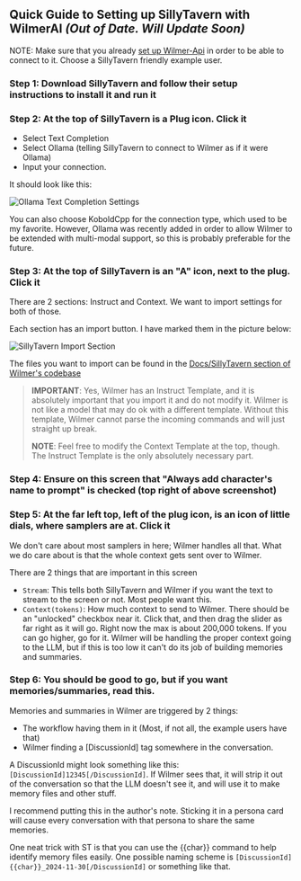 ## Quick Guide to Setting up SillyTavern with WilmerAI *(Out of Date. Will Update Soon)*

NOTE: Make sure that you already [set up Wilmer-Api](_Getting-Start_Wilmer-Api.md) in order to be able to connect to it.
Choose
a SillyTavern friendly example user.

### Step 1: Download SillyTavern and follow their setup instructions to install it and run it

### Step 2: At the top of SillyTavern is a Plug icon. Click it

* Select Text Completion
* Select Ollama (telling SillyTavern to connect to Wilmer as if it were Ollama)
* Input your connection.

It should look like this:

![Ollama Text Completion Settings](../../Examples/Images/ST_ollama_text_completion_settings.png)

You can also choose KoboldCpp for the connection type, which used to be my favorite. However, Ollama
was recently added in order to allow Wilmer to be extended with multi-modal support, so this is probably
preferable for the future.

### Step 3: At the top of SillyTavern is an "A" icon, next to the plug. Click it

There are 2 sections: Instruct and Context. We want to import settings for both of those.

Each section has an import button. I have marked them in the picture below:

![SillyTavern Import Section](../../Examples/Images/ST_Instruct_Context_Settings.png)

The files you want to import can be found in the [Docs/SillyTavern section of Wilmer's codebase](../../SillyTavern)

> **IMPORTANT**: Yes, Wilmer has an Instruct Template, and it is absolutely important that you import it
> and do not modify it. Wilmer is not like a model that may do ok with a different template. Without this
> template, Wilmer cannot parse the incoming commands and will just straight up break.
>
> **NOTE**: Feel free to modify the Context Template at the top, though. The Instruct Template is the only absolutely
> necessary part.

### Step 4: Ensure on this screen that "Always add character's name to prompt" is checked (top right of above screenshot)

### Step 5: At the far left top, left of the plug icon, is an icon of little dials, where samplers are at. Click it

We don't care about most samplers in here; Wilmer handles all that. What we do care about is that the whole context
gets sent over to Wilmer.

There are 2 things that are important in this screen

* `Stream`: This tells both SillyTavern and Wilmer if you want the text to stream to the screen or not. Most people
  want this.
* `Context(tokens)`: How much context to send to Wilmer. There should be an "unlocked" checkbox near it. Click that,
  and then drag the slider as far right as it will go. Right now the max is about 200,000 tokens. If you can go higher,
  go for it. Wilmer will be handling the proper context going to the LLM, but if this is too low it can't do its job of
  building memories and summaries.

### Step 6: You should be good to go, but if you want memories/summaries, read this.

Memories and summaries in Wilmer are triggered by 2 things:

* The workflow having them in it (Most, if not all, the example users have that)
* Wilmer finding a [DiscussionId] tag somewhere in the conversation.

A DiscussionId might look something like this: `[DiscussionId]12345[/DiscussionId]`.
If Wilmer sees that, it will strip it out of the conversation so that the LLM doesn't see it, and will use
it to make memory files and other stuff.

I recommend putting this in the author's note. Sticking it in a persona card will cause every conversation with
that persona to share the same memories.

One neat trick with ST is that you can use the {{char}} command to help identify memory files easily.
One possible naming scheme is `[DiscussionId]{{char}}_2024-11-30[/DiscussionId]` or something like that.